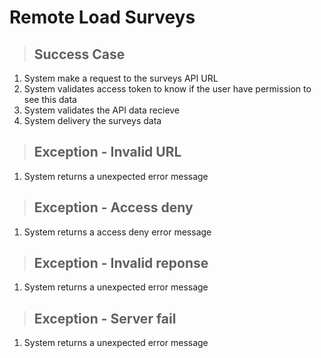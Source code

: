 # Remote Load Surveys

> ## Success Case
1. System make a request to the surveys API URL
2. System validates access token to know if the user have permission to see this data
3. System validates the API data recieve
4. System delivery the surveys data

> ## Exception - Invalid URL
1. System returns a unexpected error message

> ## Exception - Access deny
1. System returns a access deny error message

> ## Exception - Invalid reponse
1. System returns a unexpected error message

> ## Exception - Server fail
1. System returns a unexpected error message